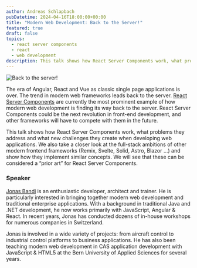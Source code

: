 ```yaml
---
author: Andreas Schlapbach
pubDatetime: 2024-04-16T18:00:00+00:00
title: "Modern Web Development: Back to the Server!"
featured: true
draft: false
topics:
  - react server components
  - react
  - web development
description: This talk shows how React Server Components work, what problems they address and what new challenges they create when developing web applications. We also take a closer look at the full-stack ambitions of other modern frontend frameworks.
---
```


![Back to the server!](@assets/images/back-to-the-server.webp)

The era of Angular, React and Vue as classic single page applications is over. The trend in modern web frameworks leads back to the server. [React Server Components](https://vercel.com/blog/understanding-react-server-components) are currently the most prominent example of how modern web development is finding its way back to the server. React Server Components could be the next revolution in front-end development, and other frameworks will have to compete with them in the future.

This talk shows how React Server Components work, what problems they address and what new challenges they create when developing web applications. We also take a closer look at the full-stack ambitions of other modern frontend frameworks (Remix, Svelte, Solid, Astro, Blazor ...) and show how they implement similar concepts. We will see that these can be considered a “prior art” for React Server Components.

### Speaker

[Jonas Bandi](https://www.linkedin.com/in/jonasbandi/) is an enthusiastic developer, architect and trainer. He is particularly interested in bringing together modern web development and traditional enterprise applications. With a background in traditional Java and .NET development, he now works primarily with JavaScript, Angular & React. In recent years, Jonas has conducted dozens of in-house workshops for numerous companies in Switzerland.

Jonas is involved in a wide variety of projects: from aircraft control to industrial control platforms to business applications. He has also been teaching modern web development in CAS application development with JavaScript & HTML5 at the Bern University of Applied Sciences for several years.
